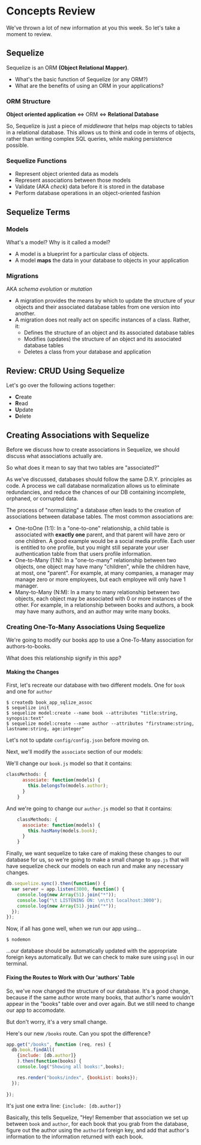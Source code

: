 # Concepts Review

We've thrown a lot of new information at you this week. So let's take a moment to review.

## Sequelize

Sequelize is an ORM **(Object Relational Mapper)**.
  - What's the basic function of Sequelize (or any ORM?)
  - What are the benefits of using an ORM in your applications?

### ORM Structure

**Object oriented application** <=> ORM <=> **Relational Database**

So, Sequelize is just a piece of *middleware* that helps map objects to tables in a relational database. This allows us to think and code in terms of objects, rather than writing complex SQL queries, while making persistence possible.

### Sequelize Functions
  - Represent object oriented data as models
  - Represent associations between those models
  - Validate (AKA *check*) data before it is stored in the database
  - Perform database operations in an object-oriented fashion


## Sequelize Terms

### Models

What's a model? Why is it called a model?

  - A model is a blueprint for a particular class of objects.
  - A model **maps** the data in your database to objects in your application

### Migrations

AKA *schema evolution* or *mutation*

  - A migration provides the means by which to update the structure of your objects and their associated database tables from one version into another.
  - A migration does not really act on specific instances of a class. Rather, it:
    * Defines the structure of an object and its associated database tables
    * Modifies (updates) the structure of an object and its associated database tables
    * Deletes a class from your database and application


## Review: CRUD Using Sequelize

Let's go over the following actions together:
  - **C**reate
  - **R**ead
  - **U**pdate
  - **D**elete

## Creating Associations with Sequelize

Before we discuss how to create associations in Sequelize, we should discuss what associations actually are.

So what does it mean to say that two tables are "associated?"

As we've discussed, databases should follow the same D.R.Y. principles as code. A process we call database normalization allows us to eliminate redundancies, and reduce the chances of our DB containing incomplete, orphaned, or corrupted data.

The process of "normalizing" a database often leads to the creation of associations between database tables. The most common associations are:
  - One-toOne (1:1): In a "one-to-one" relationship, a child table is associated with **exactly one** parent, and that parent will have zero or one children. A good example would be a social media profile. Each user is entitled to one profile, but you might still separate your user authentication table from that users profile information.
  - One-to-Many (1:N): In a "one-to-many" relationship between two objects, one object may have many "children", while the children have, at most, one "parent". For example, at many companies, a manager may manage zero or more employees, but each employee will only have 1 manager.
  - Many-to-Many (N:M): In a many to many relationship between two objects, each object may be associated with 0 or more instances of the other. For example, in a relationship between books and authors, a book may have many authors, and an author may write many books.

### Creating One-To-Many Associations Using Sequelize

We're going to modify our books app to use a One-To-Many association for authors-to-books.

What does this relationship signify in this app?

#### Making the Changes

First, let's recreate our database with two different models. One for `book` and one for `author`

```
$ createdb book_app_sqlize_assoc
$ sequelize init
$ sequelize model:create --name book --attributes "title:string, synopsis:text"
$ sequelize model:create --name author --attributes "firstname:string, lastname:string, age:integer"
```

Let's not to update `config/config.json` before moving on.

Next, we'll modify the `associate` section of our models:

We'll change our `book.js` model so that it contains:
```js
classMethods: {
      associate: function(models) {
        this.belongsTo(models.author);
      }
    }
```

And we're going to change our `author.js` model so that it contains:
```js
    classMethods: {
      associate: function(models) {
        this.hasMany(models.book);
      }
    }
```

Finally, we want sequelize to take care of making these changes to our database for us, so we're going to make a small change to `app.js` that will have sequelize check our models on each run and make any necessary changes.

```js
db.sequelize.sync().then(function() {
  var server = app.listen(3000, function() {
    console.log(new Array(51).join("*"));
    console.log("\t LISTENING ON: \n\t\t localhost:3000");
    console.log(new Array(51).join("*")); 
  });
});
```

Now, if all has gone well, when we run our app using...
```
$ nodemon
```
...our database should be automatically updated with the appropriate foreign keys automatically. But we can check to make sure using `psql` in our terminal.

#### Fixing the Routes to Work with Our 'authors' Table

So, we've now changed the structure of our database. It's a good change, because if the same author wrote many books, that author's name wouldn't appear in the "books" table over and over again. But we still need to change our app to accomodate. 

But don't worry, it's a very small change.

Here's our new `/books` route. Can you spot the difference?
```js
app.get("/books", function (req, res) {
  db.book.findAll(
    {include: [db.author]}
    ).then(function(books) {
    console.log("Showing all books:",books);

    res.render("books/index", {bookList: books});
  });
  
});
```

It's just one extra line: `{include: [db.author]}`

Basically, this tells Sequelize, "Hey! Remember that association we set up between `book` and `author`, for each book that you grab from the database, figure out the author using the `authorId` foreign key, and add that author's information to the information returned with each book.
